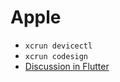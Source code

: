 # Apple

-   `xcrun devicectl`
-   `xcrun codesign`
-   [Discussion in Flutter](https://github.com/flutter/flutter/issues/133465)

